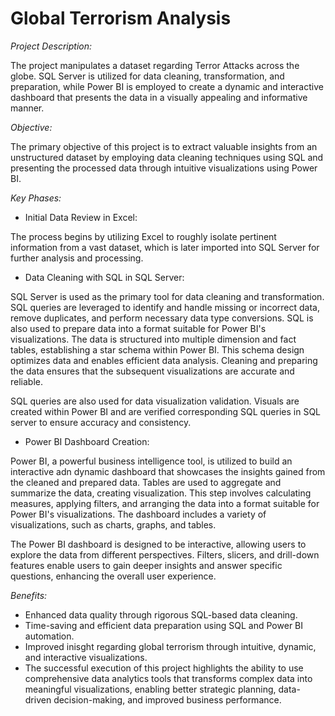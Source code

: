 # Global Terrorism Analysis

*Project Description:*

  The project manipulates a dataset regarding Terror Attacks across the globe. SQL Server is utilized for data cleaning, transformation, and preparation, while Power BI is employed to create a dynamic and interactive dashboard that presents the data in a visually appealing and informative manner.

*Objective:*

The primary objective of this project is to extract valuable insights from an unstructured dataset by employing data cleaning techniques using SQL and presenting the processed data through intuitive visualizations using Power BI.

*Key Phases:*
+ Initial Data Review in Excel:

The process begins by utilizing Excel to roughly isolate pertinent information from a vast dataset, which is later imported into SQL Server for further analysis and processing.

+ Data Cleaning with SQL in SQL Server:

SQL Server is used as the primary tool for data cleaning and transformation. SQL queries are leveraged to identify and handle missing or incorrect data, remove duplicates, and perform necessary data type conversions. SQL is also used to prepare data into a format suitable for Power BI's visualizations. The data is structured into multiple dimension and fact tables, establishing a star schema within Power BI. This schema design optimizes data and enables efficient data analysis. Cleaning and preparing the data ensures that the subsequent visualizations are accurate and reliable.

SQL queries are also used for data visualization validation. Visuals are created within Power BI and are verified corresponding SQL queries in SQL server to ensure accuracy and consistency.

+ Power BI Dashboard Creation:

Power BI, a powerful business intelligence tool, is utilized to build an interactive adn dynamic dashboard that showcases the insights gained from the cleaned and prepared data. Tables are used to aggregate and summarize the data, creating visualization. This step involves calculating measures, applying filters, and arranging the data into a format suitable for Power BI's visualizations. The dashboard includes a variety of visualizations, such as charts, graphs, and tables.

The Power BI dashboard is designed to be interactive, allowing users to explore the data from different perspectives. Filters, slicers, and drill-down features enable users to gain deeper insights and answer specific questions, enhancing the overall user experience.


*Benefits:*

- Enhanced data quality through rigorous SQL-based data cleaning.
- Time-saving and efficient data preparation using SQL and Power BI automation.
- Improved inisght regarding global terrorism through intuitive, dynamic, and interactive visualizations.
- The successful execution of this project highlights the ability to use comprehensive data analytics tools that transforms complex data into meaningful visualizations, enabling better strategic planning, data-driven decision-making, and improved business performance.
